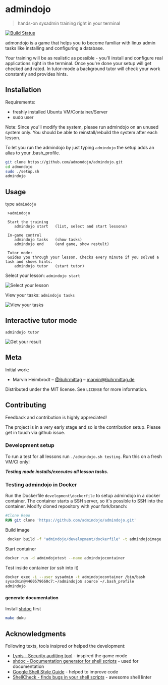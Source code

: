 # admindojo
> hands-on sysadmin training right in your terminal

[![Build Status](https://travis-ci.org/admindojo/admindojo.svg?branch=master)](https://travis-ci.org/admindojo/admindojo)

admondojo is a game that helps you to become familiar with linux admin tasks like installing and configuring a database.

Your training will be as realistic as possible - you'll install and configure real applications right in the terminal. Once you're done your setup will get checked and rated. 
In tutor-mode a background tutor will check your work constantly and provides hints.


## Installation

Requirements:
- freshly installed Ubuntu VM/Container/Server
- sudo user

Note: Since you'll modify the system, please run admindojo on an unused system only. You should be able to reinstall/rebuild the system after each lesson.

To let you run the admindojo by just typing `admindojo` the setup adds an alias to your .bash_profile.
```sh
git clone https://github.com/admondojo/admindojo.git
cd admondojo
sudo ./setup.sh
admindojo
```

## Usage
type `admindojo`
```
 >admindojo

 Start the training
    admindojo start   (list, select and start lessons)

 In-game control
    admindojo tasks   (show tasks)
    admindojo end     (end game, show restult)

 Tutor mode:
 Guides you through your lesson. Checks every minute if you solved a task and shows hints.
    admindojo tutor   (start tutor)
```

Select your lesson:
`admindojo start`

![Select your lesson](./documentation/screenshot_input.png)

View your tasks:
`admindojo tasks`

![View your tasks](./documentation/screenshot_tasks.png)

## Interactive tutor mode
`admindojo tutor`

![Get your result](./documentation/screenshot_result.png)




## Meta

Initial work:
- Marvin Heimbrodt – [@6uhrmittag](https://twitter.com/6uhrmittag) – marvin@6uhrmittag.de

Distributed under the MIT license. See ``LICENSE`` for more information.

## Contributing

Feedback and contribution is highly appreciated! 

The project is in a very early stage and so is the contribution setup. Please get in touch via github issue.

### Development setup

To run a test for all lessons run `./admindojo.sh testing`. 
Run this on a fresh VM/CI only!

***Testing mode installs/executes all lesson tasks.***

### Testing admindojo in Docker
Run the Dockerfile `development\dockerfile` to setup admindojo in a docker container.
The container starts a SSH server, so it's possible to SSH into the container.
Modify cloned repository with your fork/branch:
````dockerfile
#Clone Repo
RUN git clone 'https://github.com/admindojo/admindojo.git'
````
Build image
````bash
 docker build -f "admindojo/development/dockerfile" -t admindojoimage .
````
Start container
````bash
docker run -d admindojotest --name admindojocontainer
````
Test inside container (or ssh into it)
````bash
docker exec -i --user sysadmin -t admindojocontainer /bin/bash
sysadmin@4460579660c7:~/admindojo$ source ~/.bash_profile
admindojo

````

#### generate documentation
Install [shdoc](https://github.com/reconquest/shdoc) first
```sh
make doku
```

## Acknowledgments
Following texts, tools insipred or helped the development:

* [Lynis - Security auditing tool](https://github.com/CISOfy/lynis) - inspired the game mode
* [shdoc - Documentation generator for shell scripts](https://github.com/reconquest/shdoc) - used for documentation
* [Google Shell Style Guide](https://google.github.io/styleguide/shell.xml#Function_Names) - helped to improve code
* [ShellCheck - finds bugs in your shell scripts](https://google.github.io/styleguide/shell.xml#Function_Names) - awesome shell linter
